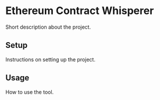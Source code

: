 # Ethereum Contract Whisperer

Short description about the project.

## Setup

Instructions on setting up the project.

## Usage

How to use the tool.

